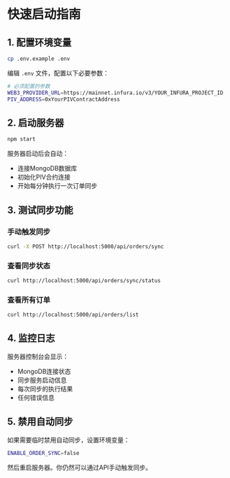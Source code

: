 # 快速启动指南

## 1. 配置环境变量

```bash
cp .env.example .env
```

编辑 `.env` 文件，配置以下必要参数：

```bash
# 必须配置的参数
WEB3_PROVIDER_URL=https://mainnet.infura.io/v3/YOUR_INFURA_PROJECT_ID
PIV_ADDRESS=0xYourPIVContractAddress
```

## 2. 启动服务器

```bash
npm start
```

服务器启动后会自动：

- 连接MongoDB数据库
- 初始化PIV合约连接
- 开始每分钟执行一次订单同步

## 3. 测试同步功能

### 手动触发同步

```bash
curl -X POST http://localhost:5000/api/orders/sync
```

### 查看同步状态

```bash
curl http://localhost:5000/api/orders/sync/status
```

### 查看所有订单

```bash
curl http://localhost:5000/api/orders/list
```

## 4. 监控日志

服务器控制台会显示：

- MongoDB连接状态
- 同步服务启动信息
- 每次同步的执行结果
- 任何错误信息

## 5. 禁用自动同步

如果需要临时禁用自动同步，设置环境变量：

```bash
ENABLE_ORDER_SYNC=false
```

然后重启服务器。你仍然可以通过API手动触发同步。

